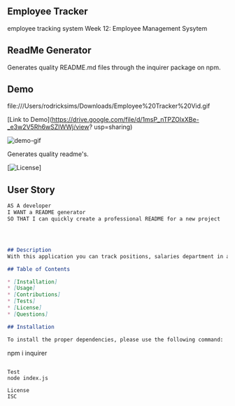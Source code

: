 ## Employee Tracker

employee tracking system Week 12: Employee Management Sysytem


## ReadMe Generator

Generates quality README.md files through the inquirer package on npm. 



## Demo 

file:///Users/rodricksims/Downloads/Employee%20Tracker%20Vid.gif

[Link to Demo](https://drive.google.com/file/d/1msP_nTPZOlxXBe-_e3w2V5Rh6wSZIWWj/view?
usp=sharing)

![demo-gif](./ReadMe-Generator-Demo.gif)

Generates quality readme's.

[![License](https://https://www.isc.org/licenses/)]


## User Story

```md
AS A developer
I WANT a README generator
SO THAT I can quickly create a professional README for a new project




## Description
With this application you can track positions, salaries department in any company or any project.

## Table of Contents

* [Installation]
* [Usage]
* [Contributions]
* [Tests]
* [License]
* [Questions]

## Installation

To install the proper dependencies, please use the following command:

```
npm i inquirer
```

Test
node index.js

License
ISC
